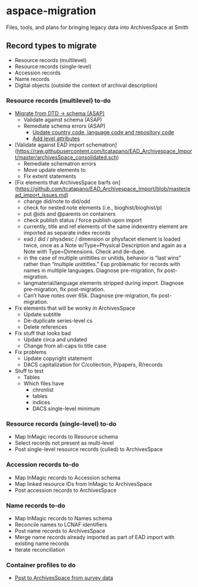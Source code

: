 # aspace-migration
Files, tools, and plans for bringing legacy data into ArchivesSpace at Smith
## Record types to migrate
* Resource records (multilevel)
* Resource records (single-level)
* Accession records
* Name records
* Digital objects (outside the context of archival description)

### Resource records (multilevel) to-do
* [Migrate from DTD -> schema (ASAP)](https://github.com/smith-special-collections/aspace-migration/blob/master/resources/EAD%20fixes%20now/dtd2schema.xsl)
	* Validate against schema (ASAP)
	* Remediate schema errors (ASAP)
		* [Update country code, language code and repository code](https://github.com/smith-special-collections/aspace-migration/blob/master/resources/EAD%20fixes%20now/SchemaCompliance.xsl)
		* [Add level attributes](https://github.com/smith-special-collections/aspace-migration/blob/master/resources/EAD%20fixes%20now/AddLevelIfNotPresent.xsl)
* [Validate against EAD import schematron] (https://raw.githubusercontent.com/tcatapano/EAD_Archivespace_Import/master/archivesSpace_consolidated.sch)
	* Remediate schematron errors
	* Move update <note> elements to <odd>
	* Fix extent statements
* [Fix elements that ArchivesSpace barfs on] (https://github.com/tcatapano/EAD_Archivespace_Import/blob/master/ead_import_issues.md)
	* change did/note to did/odd
	* check for nested note elements (i.e., bioghist/bioghist/p)
	* put @ids and @parents on containers
	* check publish status / force publish upon import
	* currently, title and ref elements of the same indexentry element are imported as separate index records
	* ead / did / physdesc / dimension or physfacet element is loaded twice, once as a Note w/Type=Physical Description and again as a Note with Type=Dimensions. Check and de-dupe.
	* in the case of multiple unittitles or unitids, behavior is “last wins” rather than “multiple unittitles.” Esp problematic for records with names in multiple languages. Diagnose pre-migration, fix post-migration.
	* langmaterial/language elements stripped during import. Diagnose pre-migration, fix post-migration.
	* Can’t have notes over 65k. Diagnose pre-migration, fix post-migration.
* Fix elements that will be wonky in ArchivesSpace
	* Update subtitle
	* De-duplicate series-level cs 
	* Delete references
* Fix stuff that looks bad
	* Update circa and undated
	* Change from all-caps to title case
* Fix problems
	* Update copyright statement
	* DACS capitalization for C/collection, P/papers, R/records
* Stuff to test
	* Tables
	* Which files have
		* chronlist
		* tables
		* indices
		* DACS single-level minimum
	
### Resource records (single-level) to-do
* Map InMagic records to Resource schema
* Select records not present as multi-level
* Post single-level resource records (culled) to ArchivesSpace

### Accession records to-do
* Map InMagic records to Accession schema
* Map linked resource IDs from InMagic to ArchivesSpace
* Post accession records to ArchivesSpace

### Name records to-do
* Map InMagic records to Names schema
* Reconcile names to LCNAF identifiers
* Post name records to ArchivesSpace
* Merge name records already imported as part of EAD import with existing name records
* Iterate reconciliation

### Container profiles to do
* [Post to ArchivesSpace from survey data](https://github.com/smith-special-collections/aspace-migration/blob/master/container%20profiles/AddContainerProfiles.py)
